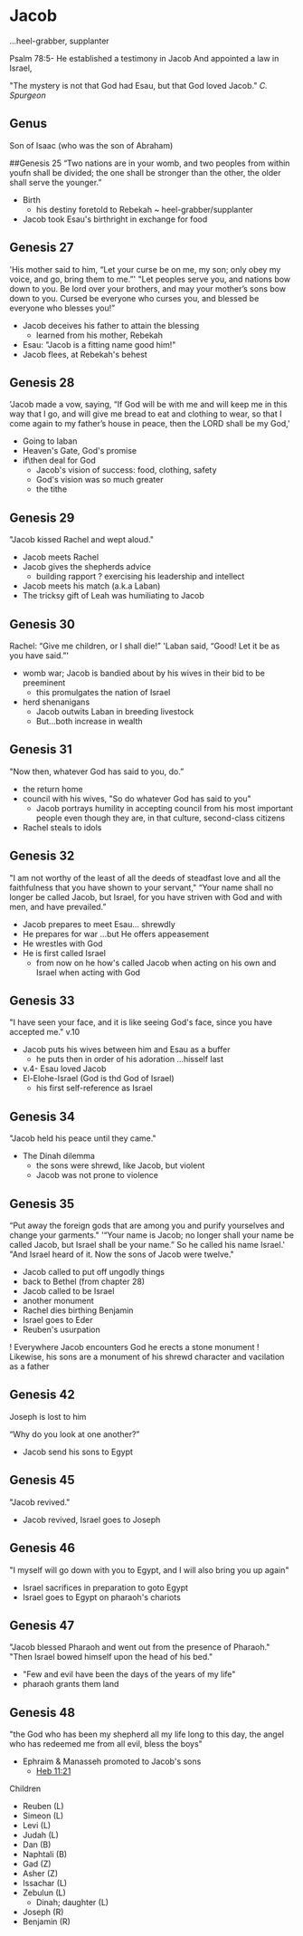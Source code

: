 # Jacob
...heel-grabber, supplanter

Psalm 78:5- He established a testimony in Jacob
And appointed a law in Israel,

"The mystery is not that God had Esau,
  but that God loved Jacob." _C. Spurgeon_


## Genus

Son of Isaac (who was the son of Abraham)


##Genesis 25
“Two nations are in your womb, and two peoples from within youfn shall be divided; the one shall be stronger than the other, the older shall serve the younger.”

- Birth 
  - his destiny foretold to Rebekah
  ~ heel-grabber/supplanter
- Jacob took Esau's birthright in exchange for food


## Genesis 27
'His mother said to him, “Let your curse be on me, my son; only obey my voice, and go, bring them to me.”'
"Let peoples serve you, and nations bow down to you. Be lord over your brothers, and may your mother’s sons bow down to you. Cursed be everyone who curses you, and blessed be everyone who blesses you!”

- Jacob deceives his father to attain the blessing
  - learned from his mother, Rebekah
- Esau: "Jacob is a fitting name good him!"
- Jacob flees, at Rebekah's behest


## Genesis 28
'Jacob made a vow, saying, “If God will be with me and will keep me in this way that I go, and will give me bread to eat and clothing to wear, so that I come again to my father’s house in peace, then the LORD shall be my God,'

- Going to laban
- Heaven's Gate, God's promise
- if\then deal for God
  - Jacob's vision of success: food, clothing, safety
  - God's vision was so much greater
  - the tithe


## Genesis 29
"Jacob kissed Rachel and wept aloud."

- Jacob meets Rachel
- Jacob gives the shepherds advice
  - building rapport
  ? exercising his leadership and intellect
- Jacob meets his match (a.k.a Laban)
- The tricksy gift of Leah was humiliating to Jacob


## Genesis 30
Rachel: “Give me children, or I shall die!”
'Laban said, “Good! Let it be as you have said.”'

- womb war; Jacob is bandied about by his wives in their bid to be preeminent
  - this promulgates the nation of Israel
- herd shenanigans
  - Jacob outwits Laban in breeding livestock
  - But...both increase in wealth


## Genesis 31
"Now then, whatever God has said to you, do.”

- the return home
- council with his wives, "So do whatever God has said to you"
  - Jacob portrays humility in accepting council from his most important people even though they are, in that culture, second-class citizens
- Rachel steals to idols


## Genesis 32
"I am not worthy of the least of all the deeds of steadfast love and all the faithfulness that you have shown to your servant,"
“Your name shall no longer be called Jacob, but Israel, for you have striven with God and with men, and have prevailed.”

- Jacob prepares to meet Esau... shrewdly 
- He prepares for war
...but He offers appeasement
- He wrestles with God
- He is first called Israel
  - from now on he how's called Jacob when acting on his own and Israel when acting with God


## Genesis 33
"I have seen your face, and it is like seeing God's face, since you have accepted me." v.10

- Jacob puts his wives between him and Esau as a buffer
  - he puts then in order of his adoration
  ...hisself last
- v.4- Esau loved Jacob
- El-Elohe-Israel (God is thd God of Israel)
  - his first self-reference as Israel


## Genesis 34
"Jacob held his peace until they came."

- The Dinah dilemma 
  - the sons were shrewd, like Jacob, but violent
  - Jacob was not prone to violence


## Genesis 35
“Put away the foreign gods that are among you and purify yourselves and change your garments."
'“Your name is Jacob; no longer shall your name be called Jacob, but Israel shall be your name.” So he called his name Israel.'
"And Israel heard of it. Now the sons of Jacob were twelve."

- Jacob called to put off ungodly things
- back to Bethel (from chapter 28)
- Jacob called to be Israel
- another monument
- Rachel dies birthing Benjamin
- Israel goes to Eder
- Reuben's usurpation

! Everywhere Jacob encounters God he erects a stone monument
! Likewise, his sons are a monument of his shrewd character and vacilation as a father


## Genesis 42
Joseph is lost to him

“Why do you look at one another?”

- Jacob send his sons to Egypt


## Genesis 45
"Jacob revived."

- Jacob revived, Israel goes to Joseph


## Genesis 46
"I myself will go down with you to Egypt, and I will also bring you up again"

- Israel sacrifices in preparation to goto Egypt
- Israel goes to Egypt on pharaoh's chariots


## Genesis 47
"Jacob blessed Pharaoh and went out from the presence of Pharaoh."
"Then Israel bowed himself upon the head of his bed."

- "Few and evil have been the days of the years of my life"
- pharaoh grants them land


## Genesis 48
"the God who has been my shepherd all my life long to this day, the angel who has redeemed me from all evil, bless the boys"

- Ephraim & Manasseh promoted to Jacob's sons
  - [Heb 11:21]()



Children
- Reuben (L)
- Simeon (L)
- Levi (L)
- Judah (L)
- Dan (B)
- Naphtali (B)
- Gad (Z)
- Asher (Z)
- Issachar (L)
- Zebulun (L)
  - Dinah; daughter (L)
- Joseph (R)
- Benjamin (R)
